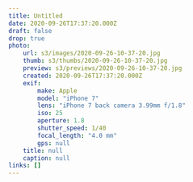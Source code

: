 ```yaml
---
title: Untitled
date: 2020-09-26T17:37:20.000Z
draft: false
drop: true
photo:
    url: s3/images/2020-09-26-10-37-20.jpg
    thumb: s3/thumbs/2020-09-26-10-37-20.jpg
    preview: s3/previews/2020-09-26-10-37-20.jpg
    created: 2020-09-26T17:37:20.000Z
    exif:
        make: Apple
        model: "iPhone 7"
        lens: "iPhone 7 back camera 3.99mm f/1.8"
        iso: 25
        aperture: 1.8
        shutter_speed: 1/40
        focal_length: "4.0 mm"
        gps: null
    title: null
    caption: null
links: []
---
```

